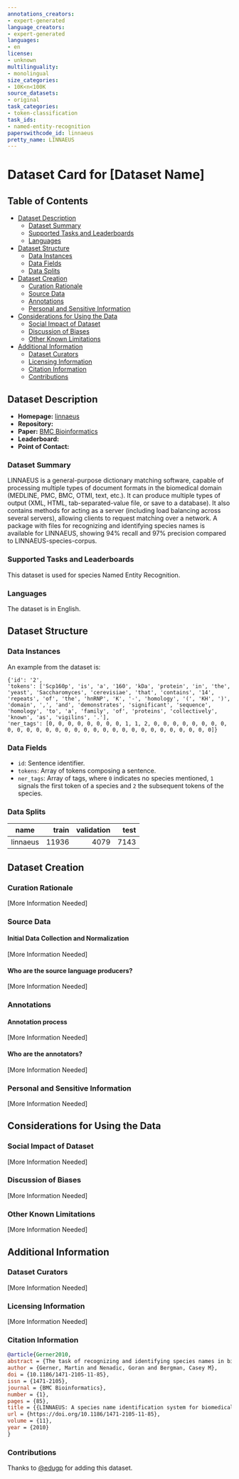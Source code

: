 ```yaml
---
annotations_creators:
- expert-generated
language_creators:
- expert-generated
languages:
- en
license:
- unknown
multilinguality:
- monolingual
size_categories:
- 10K<n<100K
source_datasets:
- original
task_categories:
- token-classification
task_ids:
- named-entity-recognition
paperswithcode_id: linnaeus
pretty_name: LINNAEUS
---
```


# Dataset Card for [Dataset Name]

## Table of Contents
- [Dataset Description](#dataset-description)
  - [Dataset Summary](#dataset-summary)
  - [Supported Tasks and Leaderboards](#supported-tasks-and-leaderboards)
  - [Languages](#languages)
- [Dataset Structure](#dataset-structure)
  - [Data Instances](#data-instances)
  - [Data Fields](#data-fields)
  - [Data Splits](#data-splits)
- [Dataset Creation](#dataset-creation)
  - [Curation Rationale](#curation-rationale)
  - [Source Data](#source-data)
  - [Annotations](#annotations)
  - [Personal and Sensitive Information](#personal-and-sensitive-information)
- [Considerations for Using the Data](#considerations-for-using-the-data)
  - [Social Impact of Dataset](#social-impact-of-dataset)
  - [Discussion of Biases](#discussion-of-biases)
  - [Other Known Limitations](#other-known-limitations)
- [Additional Information](#additional-information)
  - [Dataset Curators](#dataset-curators)
  - [Licensing Information](#licensing-information)
  - [Citation Information](#citation-information)
  - [Contributions](#contributions)

## Dataset Description

- **Homepage:** [linnaeus](http://linnaeus.sourceforge.net/)
- **Repository:**
- **Paper:** [BMC Bioinformatics](https://bmcbioinformatics.biomedcentral.com/articles/10.1186/1471-2105-11-85)
- **Leaderboard:**
- **Point of Contact:**

### Dataset Summary

LINNAEUS is a general-purpose dictionary matching software, capable of processing multiple types of document formats in the biomedical domain (MEDLINE, PMC, BMC, OTMI, text, etc.). It can produce multiple types of output (XML, HTML, tab-separated-value file, or save to a database). It also contains methods for acting as a server (including load balancing across several servers), allowing clients to request matching over a network. A package with files for recognizing and identifying species names is available for LINNAEUS, showing 94% recall and 97% precision compared to LINNAEUS-species-corpus.

### Supported Tasks and Leaderboards

This dataset is used for species Named Entity Recognition.

### Languages

The dataset is in English.

## Dataset Structure

### Data Instances

An example from the dataset is:

```
{'id': '2',
'tokens': ['Scp160p', 'is', 'a', '160', 'kDa', 'protein', 'in', 'the', 'yeast', 'Saccharomyces', 'cerevisiae', 'that', 'contains', '14', 'repeats', 'of', 'the', 'hnRNP', 'K', '-', 'homology', '(', 'KH', ')', 'domain', ',', 'and', 'demonstrates', 'significant', 'sequence', 'homology', 'to', 'a', 'family', 'of', 'proteins', 'collectively', 'known', 'as', 'vigilins', '.'],
'ner_tags': [0, 0, 0, 0, 0, 0, 0, 0, 1, 1, 2, 0, 0, 0, 0, 0, 0, 0, 0, 0, 0, 0, 0, 0, 0, 0, 0, 0, 0, 0, 0, 0, 0, 0, 0, 0, 0, 0, 0, 0, 0]}
```

### Data Fields

- `id`: Sentence identifier.  
- `tokens`: Array of tokens composing a sentence.  
- `ner_tags`: Array of tags, where `0` indicates no species mentioned, `1` signals the first token of a species and `2` the subsequent tokens of the species.  

### Data Splits


|   name   |train|validation|test|
|----------|----:|---------:|---:|
| linnaeus |11936|      4079|7143|

## Dataset Creation

### Curation Rationale

[More Information Needed]

### Source Data

#### Initial Data Collection and Normalization

[More Information Needed]

#### Who are the source language producers?

[More Information Needed]

### Annotations

#### Annotation process

[More Information Needed]

#### Who are the annotators?

[More Information Needed]

### Personal and Sensitive Information

[More Information Needed]

## Considerations for Using the Data

### Social Impact of Dataset

[More Information Needed]

### Discussion of Biases

[More Information Needed]

### Other Known Limitations

[More Information Needed]

## Additional Information

### Dataset Curators

[More Information Needed]

### Licensing Information

[More Information Needed]

### Citation Information

```bibtex
@article{Gerner2010,
abstract = {The task of recognizing and identifying species names in biomedical literature has recently been regarded as critical for a number of applications in text and data mining, including gene name recognition, species-specific document retrieval, and semantic enrichment of biomedical articles.},
author = {Gerner, Martin and Nenadic, Goran and Bergman, Casey M},
doi = {10.1186/1471-2105-11-85},
issn = {1471-2105},
journal = {BMC Bioinformatics},
number = {1},
pages = {85},
title = {{LINNAEUS: A species name identification system for biomedical literature}},
url = {https://doi.org/10.1186/1471-2105-11-85},
volume = {11},
year = {2010}
}
```

### Contributions

Thanks to [@edugp](https://github.com/edugp) for adding this dataset.
